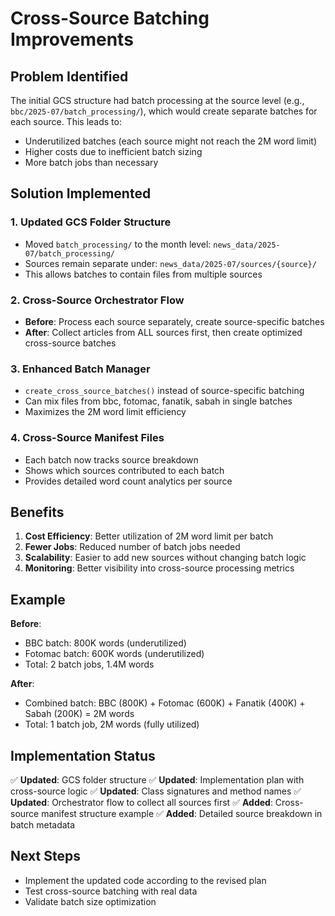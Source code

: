 # Cross-Source Batching Improvements

## Problem Identified
The initial GCS structure had batch processing at the source level (e.g., `bbc/2025-07/batch_processing/`), which would create separate batches for each source. This leads to:
- Underutilized batches (each source might not reach the 2M word limit)
- Higher costs due to inefficient batch sizing
- More batch jobs than necessary

## Solution Implemented

### 1. **Updated GCS Folder Structure**
- Moved `batch_processing/` to the month level: `news_data/2025-07/batch_processing/`
- Sources remain separate under: `news_data/2025-07/sources/{source}/`
- This allows batches to contain files from multiple sources

### 2. **Cross-Source Orchestrator Flow**
- **Before**: Process each source separately, create source-specific batches
- **After**: Collect articles from ALL sources first, then create optimized cross-source batches

### 3. **Enhanced Batch Manager**
- `create_cross_source_batches()` instead of source-specific batching
- Can mix files from bbc, fotomac, fanatik, sabah in single batches
- Maximizes the 2M word limit efficiency

### 4. **Cross-Source Manifest Files**
- Each batch now tracks source breakdown
- Shows which sources contributed to each batch
- Provides detailed word count analytics per source

## Benefits
1. **Cost Efficiency**: Better utilization of 2M word limit per batch
2. **Fewer Jobs**: Reduced number of batch jobs needed
3. **Scalability**: Easier to add new sources without changing batch logic
4. **Monitoring**: Better visibility into cross-source processing metrics

## Example
**Before**: 
- BBC batch: 800K words (underutilized)
- Fotomac batch: 600K words (underutilized)
- Total: 2 batch jobs, 1.4M words

**After**:
- Combined batch: BBC (800K) + Fotomac (600K) + Fanatik (400K) + Sabah (200K) = 2M words
- Total: 1 batch job, 2M words (fully utilized)

## Implementation Status
✅ **Updated**: GCS folder structure
✅ **Updated**: Implementation plan with cross-source logic
✅ **Updated**: Class signatures and method names
✅ **Updated**: Orchestrator flow to collect all sources first
✅ **Added**: Cross-source manifest structure example
✅ **Added**: Detailed source breakdown in batch metadata

## Next Steps
- Implement the updated code according to the revised plan
- Test cross-source batching with real data
- Validate batch size optimization
